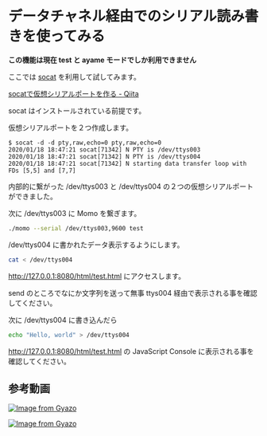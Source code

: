 # データチャネル経由でのシリアル読み書きを使ってみる

**この機能は現在 test と ayame モードでしか利用できません**

ここでは [socat](http://www.dest-unreach.org/socat/) を利用して試してみます。

[socatで仮想シリアルポートを作る \- Qiita](https://qiita.com/uhey22e/items/dc41d7fa1075970e66a1)

socat はインストールされている前提です。

仮想シリアルポートを２つ作成します。

```console
$ socat -d -d pty,raw,echo=0 pty,raw,echo=0
2020/01/18 18:47:21 socat[71342] N PTY is /dev/ttys003
2020/01/18 18:47:21 socat[71342] N PTY is /dev/ttys004
2020/01/18 18:47:21 socat[71342] N starting data transfer loop with FDs [5,5] and [7,7]
```

内部的に繋がった /dev/ttys003 と /dev/ttys004 の２つの仮想シリアルポートができました。

次に /dev/ttys003 に Momo を繋ぎます。

```bash
./momo --serial /dev/ttys003,9600 test
```

/dev/ttys004 に書かれたデータ表示するようにします。

```bash
cat < /dev/ttys004
```

<http://127.0.0.1:8080/html/test.html> にアクセスします。

send のところでなにか文字列を送って無事 ttys004 経由で表示される事を確認してください。

次に /dev/ttys004 に書き込んだら

```bash
echo "Hello, world" > /dev/ttys004
```

<http://127.0.0.1:8080/html/test.html> の JavaScript Console に表示される事を確認してください。

## 参考動画

[![Image from Gyazo](https://i.gyazo.com/c1fb6696963e044a44576b1ddeffd0cb.gif)](https://gyazo.com/c1fb6696963e044a44576b1ddeffd0cb)

[![Image from Gyazo](https://i.gyazo.com/269ccc2290b43809a0e67e35c03e8601.gif)](https://gyazo.com/269ccc2290b43809a0e67e35c03e8601)
